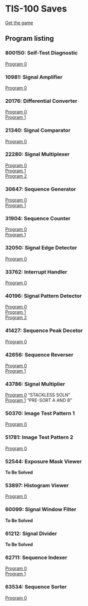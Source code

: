 # TIS-100 Saves

[Get the game](https://www.zachtronics.com/tis-100/)

## Program listing

### 800150: Self-Test Diagnostic
[Program 0](save/00150.0.txt)  

### 10981: Signal Amplifier
[Program 0](save/10981.0.txt)  

### 20176: Differential Converter
[Program 0](save/20176.0.txt)  
[Program 1](save/20176.1.txt)  

### 21340: Signal Comparator
[Program 0](save/21340.0.txt)  

### 22280: Signal Multiplexer
[Program 0](save/22280.0.txt)  
[Program 1](save/22280.1.txt)  
[Program 2](save/22280.2.txt)  

### 30647: Sequence Generator
[Program 0](save/30647.0.txt)  
[Program 1](save/30647.1.txt)  

### 31904: Sequence Counter
[Program 0](save/31904.0.txt)  
[Program 1](save/31904.1.txt)  

### 32050: Signal Edge Detector
[Program 0](save/32050.0.txt)  

### 33762: Interrupt Handler
[Program 0](save/33762.0.txt)  

### 40196: Signal Pattern Detector
[Program 0](save/40196.0.txt)  
[Program 1](save/40196.1.txt)  
[Program 2](save/40196.2.txt)  

### 41427: Sequence Peak Decetor
[Program 0](save/41427.0.txt)  

### 42656: Sequence Reverser
[Program 0](save/42656.0.txt)  
[Program 1](save/42656.1.txt)  

### 43786: Signal Multiplier
[Program 0](save/43786.0.txt) “STACKLESS SOLN”  
[Program 1](save/43786.1.txt) “PRE-SORT A AND B”  

### 50370: Image Test Pattern 1
[Program 0](save/50370.0.txt)  

### 51781: Image Test Pattern 2
[Program 0](save/51781.0.txt)  

### 52544: Exposure Mask Viewer
**To Be Solved**

### 53897: Histogram Viewer
[Program 0](save/53897.0.txt)  

### 60099: Signal Window Filter
**To Be Solved**

### 61212: Signal Divider
**To Be Solved**

### 62711: Sequence Indexer
[Program 0](save/62711.0.txt)  
[Program 1](save/62711.1.txt)  

### 63534: Sequence Sorter
[Program 0](save/63534.0.txt)  
